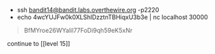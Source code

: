 - ssh bandit14@bandit.labs.overthewire.org -p2220
- echo 4wcYUJFw0k0XLShlDzztnTBHiqxU3b3e | nc localhost 30000
> BfMYroe26WYalil77FoDi9qh59eK5xNr

continue to [[level 15]]

